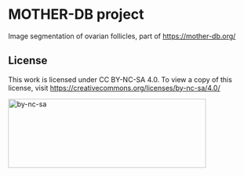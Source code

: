 # MOTHER-DB project

Image segmentation of ovarian follicles, part of https://mother-db.org/

## License
This work is licensed under CC BY-NC-SA 4.0. To view a copy of this license, visit https://creativecommons.org/licenses/by-nc-sa/4.0/ 

<img width="403" height="141" alt="by-nc-sa" src="https://github.com/user-attachments/assets/82544e15-87ee-4c35-8e08-d62a73c1ce80" />
